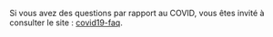 Si vous avez des questions par rapport au COVID,
vous êtes invité à consulter le site :
[covid19-faq](https://www.covid19-faq.fr/).
